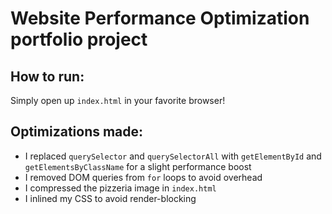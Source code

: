 # Website Performance Optimization portfolio project

## How to run:
Simply open up ```index.html``` in your favorite browser!

## Optimizations made:
* I replaced ```querySelector``` and ```querySelectorAll``` with ```getElementById``` and ```getElementsByClassName``` for a slight performance boost
* I removed DOM queries from ```for``` loops to avoid overhead
* I compressed the pizzeria image in ```index.html```
* I inlined my CSS to avoid render-blocking
